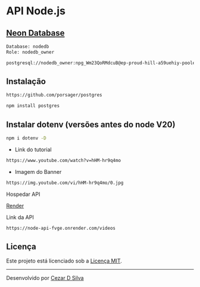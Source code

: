 # API Node.js

## [Neon Database](https://neon.tech)

```sh
Database: nodedb
Role: nodedb_owner

postgresql://nodedb_owner:npg_Wm23QoRMdcuB@ep-proud-hill-a59uehiy-pooler.us-east-2.aws.neon.tech/nodedb?sslmode=require
```

## Instalação

```sh
https://github.com/porsager/postgres
```

```sh
npm install postgres
```

## Instalar dotenv (versões antes do node V20)

```sh
npm i dotenv -D
```

- Link do tutorial

```sh
https://www.youtube.com/watch?v=hHM-hr9q4mo
```

- Imagem do Banner

```sh
https://img.youtube.com/vi/hHM-hr9q4mo/0.jpg
```

Hospedar API

[Render](https://dashboard.render.com/)

Link da API

```sh
https://node-api-fvge.onrender.com/videos
```

## Licença

Este projeto está licenciado sob a [Licença MIT](LICENSE).

---
Desenvolvido por [Cezar D Silva](https://github.com/cezardsilva)